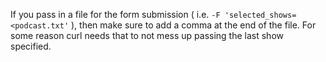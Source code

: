 

If you pass in a file for the form submission ( i.e. `-F 'selected_shows=<podcast.txt'` ), then make sure to add a comma at the end of the file. For some reason curl needs that to not mess up passing the last show specified.
